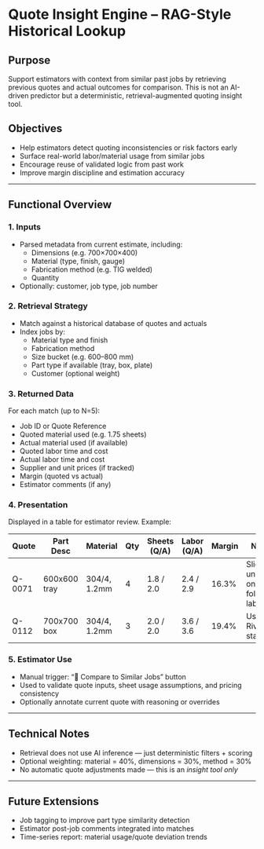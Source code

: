 # Quote Insight Engine – RAG-Style Historical Lookup

## Purpose

Support estimators with context from similar past jobs by retrieving previous quotes and actual outcomes for comparison. This is not an AI-driven predictor but a deterministic, retrieval-augmented quoting insight tool.

## Objectives

- Help estimators detect quoting inconsistencies or risk factors early
- Surface real-world labor/material usage from similar jobs
- Encourage reuse of validated logic from past work
- Improve margin discipline and estimation accuracy

---

## Functional Overview

### 1. Inputs

- Parsed metadata from current estimate, including:
  - Dimensions (e.g. 700×700×400)
  - Material (type, finish, gauge)
  - Fabrication method (e.g. TIG welded)
  - Quantity
- Optionally: customer, job type, job number

### 2. Retrieval Strategy

- Match against a historical database of quotes and actuals
- Index jobs by:
  - Material type and finish
  - Fabrication method
  - Size bucket (e.g. 600–800 mm)
  - Part type if available (tray, box, plate)
  - Customer (optional weight)

### 3. Returned Data

For each match (up to N=5):

- Job ID or Quote Reference
- Quoted material used (e.g. 1.75 sheets)
- Actual material used (if available)
- Quoted labor time and cost
- Actual labor time and cost
- Supplier and unit prices (if tracked)
- Margin (quoted vs actual)
- Estimator comments (if any)

### 4. Presentation

Displayed in a table for estimator review. Example:

| Quote | Part Desc     | Material    | Qty | Sheets (Q/A) | Labor (Q/A) | Margin | Notes                          |
|-------|---------------|-------------|-----|--------------|-------------|--------|--------------------------------|
| Q-0071| 600x600 tray  | 304/4, 1.2mm| 4   | 1.8 / 2.0    | 2.4 / 2.9   | 16.3%  | Slight under on folding labor  |
| Q-0112| 700x700 box   | 304/4, 1.2mm| 3   | 2.0 / 2.0    | 3.6 / 3.6   | 19.4%  | Used Rivtec stainless           |

### 5. Estimator Use

- Manual trigger: “🔎 Compare to Similar Jobs” button
- Used to validate quote inputs, sheet usage assumptions, and pricing consistency
- Optionally annotate current quote with reasoning or overrides

---

## Technical Notes

- Retrieval does not use AI inference — just deterministic filters + scoring
- Optional weighting: material = 40%, dimensions = 30%, method = 30%
- No automatic quote adjustments made — this is an *insight tool only*

---

## Future Extensions

- Job tagging to improve part type similarity detection
- Estimator post-job comments integrated into matches
- Time-series report: material usage/quote deviation trends